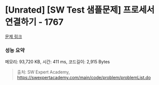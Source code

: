 # [Unrated] [SW Test 샘플문제] 프로세서 연결하기 - 1767 

[문제 링크](https://swexpertacademy.com/main/code/problem/problemDetail.do?contestProbId=AV4suNtaXFEDFAUf) 

### 성능 요약

메모리: 93,720 KB, 시간: 411 ms, 코드길이: 2,915 Bytes



> 출처: SW Expert Academy, https://swexpertacademy.com/main/code/problem/problemList.do